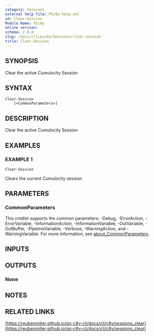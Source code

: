 ```yaml
---
category: Sessions
external help file: PSc8y-help.xml
id: Clear-Session
Module Name: PSc8y
online version:
schema: 2.0.0
slug: /docs/cli/psc8y/Sessions/clear-session
title: Clear-Session
---
```




## SYNOPSIS
Clear the active Cumulocity Session

## SYNTAX

```
Clear-Session
	[<CommonParameters>]
```

## DESCRIPTION
Clear the active Cumulocity Session

## EXAMPLES

### EXAMPLE 1
```
Clear-Session
```

Clears the current Cumulocity session

## PARAMETERS

### CommonParameters
This cmdlet supports the common parameters: -Debug, -ErrorAction, -ErrorVariable, -InformationAction, -InformationVariable, -OutVariable, -OutBuffer, -PipelineVariable, -Verbose, -WarningAction, and -WarningVariable. For more information, see [about_CommonParameters](http://go.microsoft.com/fwlink/?LinkID=113216).

## INPUTS

## OUTPUTS

### None
## NOTES

## RELATED LINKS

[https://reubenmiller.github.io/go-c8y-cli/docs/cli/c8y/sessions_clear](https://reubenmiller.github.io/go-c8y-cli/docs/cli/c8y/sessions_clear)

